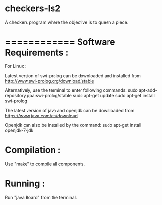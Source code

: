checkers-ls2
============

A checkers program where the objective is to queen a piece.

============
Software Requirements : 
============

For Linux :

Latest version of swi-prolog can be downloaded and installed from 
http://www.swi-prolog.org/download/stable

Alternatively, use the terminal to enter following commands:
sudo apt-add-repository ppa:swi-prolog/stable
sudo apt-get update
sudo apt-get install swi-prolog

The latest version of java and openjdk can be downloaded from
https://www.java.com/en/download

Openjdk can also be installed by the command:
sudo apt-get install openjdk-7-jdk

Compilation :
============
Use "make" to compile all components.

Running :
============
Run "java Board" from the terminal.
